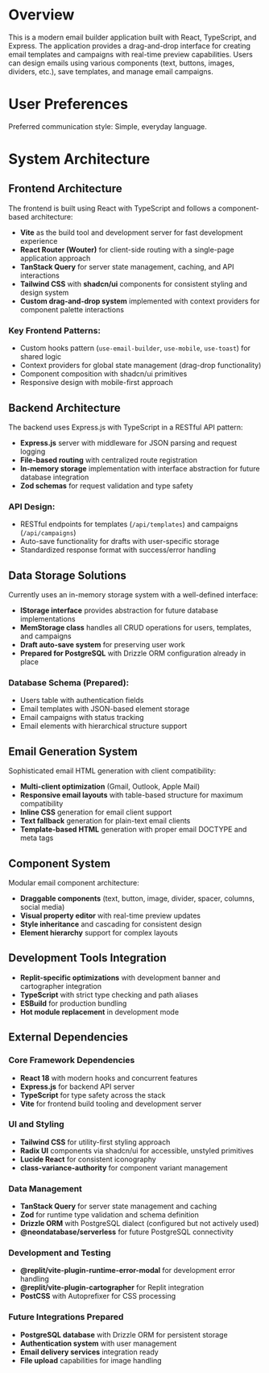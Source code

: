 # Overview

This is a modern email builder application built with React, TypeScript, and Express. The application provides a drag-and-drop interface for creating email templates and campaigns with real-time preview capabilities. Users can design emails using various components (text, buttons, images, dividers, etc.), save templates, and manage email campaigns.

# User Preferences

Preferred communication style: Simple, everyday language.

# System Architecture

## Frontend Architecture

The frontend is built using React with TypeScript and follows a component-based architecture:

- **Vite** as the build tool and development server for fast development experience
- **React Router (Wouter)** for client-side routing with a single-page application approach
- **TanStack Query** for server state management, caching, and API interactions
- **Tailwind CSS** with **shadcn/ui** components for consistent styling and design system
- **Custom drag-and-drop system** implemented with context providers for component palette interactions

### Key Frontend Patterns:
- Custom hooks pattern (`use-email-builder`, `use-mobile`, `use-toast`) for shared logic
- Context providers for global state management (drag-drop functionality)
- Component composition with shadcn/ui primitives
- Responsive design with mobile-first approach

## Backend Architecture

The backend uses Express.js with TypeScript in a RESTful API pattern:

- **Express.js** server with middleware for JSON parsing and request logging
- **File-based routing** with centralized route registration
- **In-memory storage** implementation with interface abstraction for future database integration
- **Zod schemas** for request validation and type safety

### API Design:
- RESTful endpoints for templates (`/api/templates`) and campaigns (`/api/campaigns`)
- Auto-save functionality for drafts with user-specific storage
- Standardized response format with success/error handling

## Data Storage Solutions

Currently uses an in-memory storage system with a well-defined interface:

- **IStorage interface** provides abstraction for future database implementations
- **MemStorage class** handles all CRUD operations for users, templates, and campaigns
- **Draft auto-save system** for preserving user work
- **Prepared for PostgreSQL** with Drizzle ORM configuration already in place

### Database Schema (Prepared):
- Users table with authentication fields
- Email templates with JSON-based element storage
- Email campaigns with status tracking
- Email elements with hierarchical structure support

## Email Generation System

Sophisticated email HTML generation with client compatibility:

- **Multi-client optimization** (Gmail, Outlook, Apple Mail)
- **Responsive email layouts** with table-based structure for maximum compatibility
- **Inline CSS** generation for email client support
- **Text fallback** generation for plain-text email clients
- **Template-based HTML** generation with proper email DOCTYPE and meta tags

## Component System

Modular email component architecture:

- **Draggable components** (text, button, image, divider, spacer, columns, social media)
- **Visual property editor** with real-time preview updates
- **Style inheritance** and cascading for consistent design
- **Element hierarchy** support for complex layouts

## Development Tools Integration

- **Replit-specific optimizations** with development banner and cartographer integration
- **TypeScript** with strict type checking and path aliases
- **ESBuild** for production bundling
- **Hot module replacement** in development mode

## External Dependencies

### Core Framework Dependencies
- **React 18** with modern hooks and concurrent features
- **Express.js** for backend API server
- **TypeScript** for type safety across the stack
- **Vite** for frontend build tooling and development server

### UI and Styling
- **Tailwind CSS** for utility-first styling approach
- **Radix UI** components via shadcn/ui for accessible, unstyled primitives
- **Lucide React** for consistent iconography
- **class-variance-authority** for component variant management

### Data Management
- **TanStack Query** for server state management and caching
- **Zod** for runtime type validation and schema definition
- **Drizzle ORM** with PostgreSQL dialect (configured but not actively used)
- **@neondatabase/serverless** for future PostgreSQL connectivity

### Development and Testing
- **@replit/vite-plugin-runtime-error-modal** for development error handling
- **@replit/vite-plugin-cartographer** for Replit integration
- **PostCSS** with Autoprefixer for CSS processing

### Future Integrations Prepared
- **PostgreSQL database** with Drizzle ORM for persistent storage
- **Authentication system** with user management
- **Email delivery services** integration ready
- **File upload** capabilities for image handling